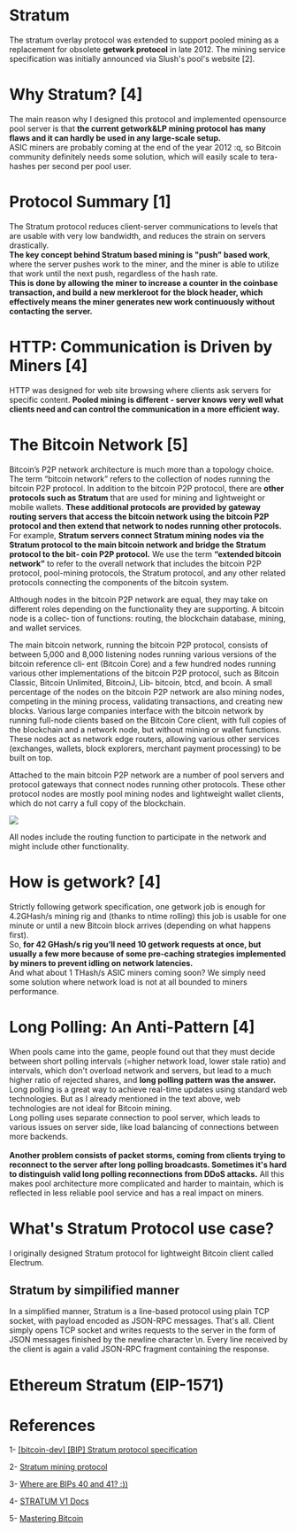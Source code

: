 # Stratum
The stratum overlay protocol was extended to support pooled mining as a replacement for
obsolete **getwork protocol** in late 2012. The mining service specification was initially announced
via Slush's pool's website [2]. 

# Why Stratum? [4]
The main reason why I designed this protocol and implemented opensource pool server is that **the current getwork&LP mining protocol has many flaws and it can hardly be used in any large-scale setup.** 
<br/>
ASIC miners are probably coming at the end of the year 2012 :q, so Bitcoin community definitely needs some solution, which will easily scale to tera-hashes per second per pool user.

# Protocol Summary [1]
The Stratum protocol reduces client-server communications to levels that are usable with very low
bandwidth, and reduces the strain on servers drastically.
<br/>
**The key concept behind Stratum based mining is "push" based work**, where the server pushes
work to the miner, and the miner is able to utilize that work until the next push, regardless of the
hash rate.
<br/>
**This is done by allowing the miner to increase a counter in the coinbase transaction, and build a
new merkleroot for the block header, which effectively means the miner generates new work continuously without contacting the server.**


# HTTP: Communication is Driven by Miners [4]
HTTP was designed for web site browsing where clients ask servers for specific content. **Pooled mining is different - server knows very well what clients need and can control the communication in a more efficient way.** 


# The Bitcoin Network [5]

Bitcoin’s P2P network architecture is much more than a topology choice. The term “bitcoin network” refers to the collection of nodes running the bitcoin P2P
protocol. In addition to the bitcoin P2P protocol, there are **other protocols such as
Stratum** that are used for mining and lightweight or mobile wallets. <strong>These additional protocols are provided by gateway routing servers that access the bitcoin network
using the bitcoin P2P protocol and then extend that network to nodes running other
protocols.</strong> For example, **Stratum servers connect Stratum mining nodes via the Stratum protocol to the main bitcoin network and bridge the Stratum protocol to the bit‐
coin P2P protocol.** We use the term **“extended bitcoin network”** to refer to the overall
network that includes the bitcoin P2P protocol, pool-mining protocols, the Stratum
protocol, and any other related protocols connecting the components of the bitcoin
system.

Although nodes in the bitcoin P2P network are equal, they may take on different
roles depending on the functionality they are supporting. A bitcoin node is a collec‐
tion of functions: routing, the blockchain database, mining, and wallet services.

The main bitcoin network, running the bitcoin P2P protocol, consists of between
5,000 and 8,000 listening nodes running various versions of the bitcoin reference cli‐
ent (Bitcoin Core) and a few hundred nodes running various other implementations
of the bitcoin P2P protocol, such as Bitcoin Classic, Bitcoin Unlimited, BitcoinJ, Lib‐
bitcoin, btcd, and bcoin. A small percentage of the nodes on the bitcoin P2P network
are also mining nodes, competing in the mining process, validating transactions, and
creating new blocks. Various large companies interface with the bitcoin network by
running full-node clients based on the Bitcoin Core client, with full copies of the
blockchain and a network node, but without mining or wallet functions. These nodes
act as network edge routers, allowing various other services (exchanges, wallets, block
explorers, merchant payment processing) to be built on top.

Attached to the main bitcoin P2P network are a number of pool servers and protocol gateways that connect nodes running other protocols. These other protocol nodes are mostly pool
mining nodes and lightweight wallet clients, which do not carry a full copy of the blockchain.
<br/>

![](https://learn.saylor.org/pluginfile.php/3452313/mod_book/chapter/18897/image%20(1).png)

All nodes include the routing function to participate in the network and might
include other functionality.
# How is getwork? [4]
Strictly following getwork specification, one getwork job is enough for 4.2GHash/s mining rig and (thanks to ntime rolling) this job is usable for one minute or until a new Bitcoin block arrives (depending on what happens first).
<br/>
So, **for 42 GHash/s rig you’ll need 10 getwork requests at once, but usually a few more because of some pre-caching strategies implemented by miners to prevent idling on network latencies.** 
<br/>
And what about 1 THash/s ASIC miners coming soon? We simply need some solution where network load is not at all bounded to miners performance.

# Long Polling: An Anti-Pattern [4]
When pools came into the game, people found out that they must decide between short polling intervals (=higher network load, lower stale ratio) and intervals, which don't overload network and servers, but lead to a much higher ratio of rejected shares, and **long polling pattern was the answer.** 
<br/>
Long polling is a great way to achieve real-time updates using standard web technologies. But as I already mentioned in the text above, web technologies are not ideal for Bitcoin mining.<br/>
Long polling uses separate connection to pool server, which leads to various issues on server side, like load balancing of connections between more backends.
<br/>
<br/>
**Another problem consists of packet storms, coming from clients trying to reconnect to the server after long polling broadcasts. Sometimes it's hard to distinguish valid long polling reconnections from DDoS attacks.** All this makes pool architecture more complicated and harder to maintain, which is reflected in less reliable pool service and has a real impact on miners.

# What's Stratum Protocol use case?
I originally designed Stratum protocol for lightweight Bitcoin client called Electrum.
<br/>

## **Stratum by simpilified manner**
In a simplified manner, Stratum is a line-based protocol using plain TCP socket, with payload encoded as JSON-RPC messages. That's all. Client simply opens TCP socket and writes requests to the server in the form of JSON messages finished by the newline character \n. Every line received by the client is again a valid JSON-RPC fragment containing the response.


# Ethereum Stratum (EIP-1571)


# References

1- [[bitcoin-dev] [BIP] Stratum protocol specification](https://lists.linuxfoundation.org/pipermail/bitcoin-dev/2018-February/015728.html)

2- [Stratum mining protocol](https://en.bitcoin.it/wiki/Stratum_mining_protocol)

3- [Where are BIPs 40 and 41? :)) ](https://bitcoin.stackexchange.com/questions/114168/where-are-bips-40-and-41)

4- [STRATUM V1 Docs](https://braiins.com/stratum-v1/docs#example)

5- [Mastering Bitcoin](https://www.amazon.com/Mastering-Blockchain-Distributed-technology-decentralization/dp/1788839048)